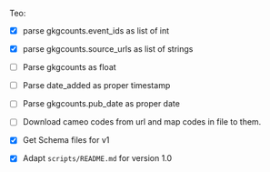 


Teo:

- [X] parse gkgcounts.event_ids as list of int
- [X] parse gkgcounts.source_urls as list of strings
- [ ] Parse gkgcounts as float

- [ ] Parse date_added as proper timestamp
- [ ] Parse gkgcounts.pub_date as proper date
- [ ] Download cameo codes from url and map codes in file to them.
 
- [X] Get Schema files for v1
- [X] Adapt `scripts/README.md` for version 1.0
